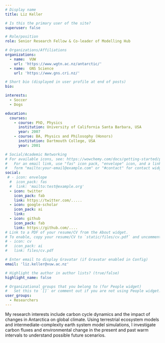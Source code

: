 ```yaml
---
# Display name
title: Liz Keller

# Is this the primary user of the site?
superuser: false

# Role/position
role: Senior Research Fellow & Co-leader of Modelling Hub

# Organizations/Affiliations
organizations:
  - name:  VUW 
    url: 'https://www.wgtn.ac.nz/antarctic/'
  - name:  GNS Science 
    url: 'https://www.gns.cri.nz/'

# Short bio (displayed in user profile at end of posts)
bio: 

interests:
  - Soccer
  - Dogs

education:
  courses:
    - course: PhD, Physics 
      institution: University of California Santa Barbara, USA
      year: 2007
    - course: BA, Physics and Philosophy (Honors) 
      institution: Dartmouth College, USA
      year: 2001

# Social/Academic Networking
# For available icons, see: https://wowchemy.com/docs/getting-started/page-builder/#icons
#   For an email link, use "fas" icon pack, "envelope" icon, and a link in the
#   form "mailto:your-email@example.com" or "#contact" for contact widget.
social:
 # - icon: envelope
  #  icon_pack: fas
  #  link: 'mailto:test@example.org'
  - icon: twitter
    icon_pack: fab
    link: https://twitter.com/.....
  - icon: google-scholar
    icon_pack: ai
    link: 
  - icon: github
    icon_pack: fab
    link: https://github.com/....
# Link to a PDF of your resume/CV from the About widget.
# To enable, copy your resume/CV to `static/files/cv.pdf` and uncomment the lines below.
# - icon: cv
#   icon_pack: ai
#   link: files/cv.pdf

# Enter email to display Gravatar (if Gravatar enabled in Config)
email: 'liz.keller@vuw.ac.nz'

# Highlight the author in author lists? (true/false)
highlight_name: false

# Organizational groups that you belong to (for People widget)
#   Set this to `[]` or comment out if you are not using People widget.
user_groups:
  - Researchers
---
```

My research interests include carbon cycle dynamics and the impact of changes in Antarctica on global climate. Using terrestrial ecosystem models and intermediate-complexity earth system model simulations, I investigate carbon fluxes and environmental change in the present and past warm intervals to understand possible future scenarios.

